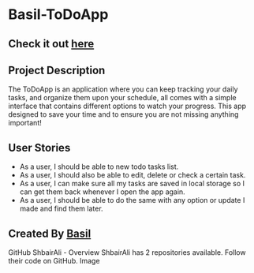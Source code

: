 # Basil-ToDoApp

## Check it out [here](https://gsg-cf05.github.io/AliShbair-ToDoApp/)
## Project Description

The ToDoApp is an application where you can keep tracking your daily tasks, and organize them upon your schedule, all comes with a simple interface that contains different options to watch your progress. This app designed to save your time and to ensure you are not missing anything important!

## User Stories
- As a user, I should be able to  new todo tasks list.
- As a user, I should also be able to edit, delete or check a certain task.
- As a user, I can make sure all my tasks are saved in local storage so I can get them back whenever I open the app again.
- As a user, I should be able to do the same with any option or update I made and find them later.


## Created By [Basil](https://gsg-cf05.github.io/Todo-App-Basil/)
GitHub
ShbairAli - Overview
ShbairAli has 2 repositories available. Follow their code on GitHub.
Image
